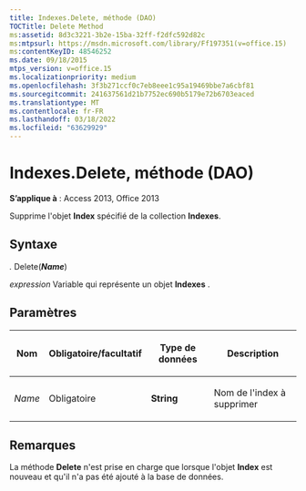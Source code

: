 ```yaml
---
title: Indexes.Delete, méthode (DAO)
TOCTitle: Delete Method
ms:assetid: 8d3c3221-3b2e-15ba-32ff-f2dfc592d82c
ms:mtpsurl: https://msdn.microsoft.com/library/Ff197351(v=office.15)
ms:contentKeyID: 48546252
ms.date: 09/18/2015
mtps_version: v=office.15
ms.localizationpriority: medium
ms.openlocfilehash: 3f3b271ccf0c7eb8eee1c95a19469bbe7a6cbf81
ms.sourcegitcommit: 241637561d21b7752ec690b5179e72b6703eaced
ms.translationtype: MT
ms.contentlocale: fr-FR
ms.lasthandoff: 03/18/2022
ms.locfileid: "63629929"
---
```

# <a name="indexesdelete-method-dao"></a>Indexes.Delete, méthode (DAO)

**S’applique à** : Access 2013, Office 2013

Supprime l'objet **Index** spécifié de la collection **Indexes**.

## <a name="syntax"></a>Syntaxe

*.* Delete(***Name***)

*expression* Variable qui représente un objet **Indexes** .

## <a name="parameters"></a>Paramètres

<table>
<colgroup>
<col />
<col />
<col />
<col />
</colgroup>
<thead>
<tr class="header">
<th><p>Nom</p></th>
<th><p>Obligatoire/facultatif</p></th>
<th><p>Type de données</p></th>
<th><p>Description</p></th>
</tr>
</thead>
<tbody>
<tr class="odd">
<td><p><em>Name</em></p></td>
<td><p>Obligatoire</p></td>
<td><p><strong>String</strong></p></td>
<td><p>Nom de l'index à supprimer</p></td>
</tr>
</tbody>
</table>


## <a name="remarks"></a>Remarques

La méthode **Delete** n'est prise en charge que lorsque l'objet **Index** est nouveau et qu'il n'a pas été ajouté à la base de données.

